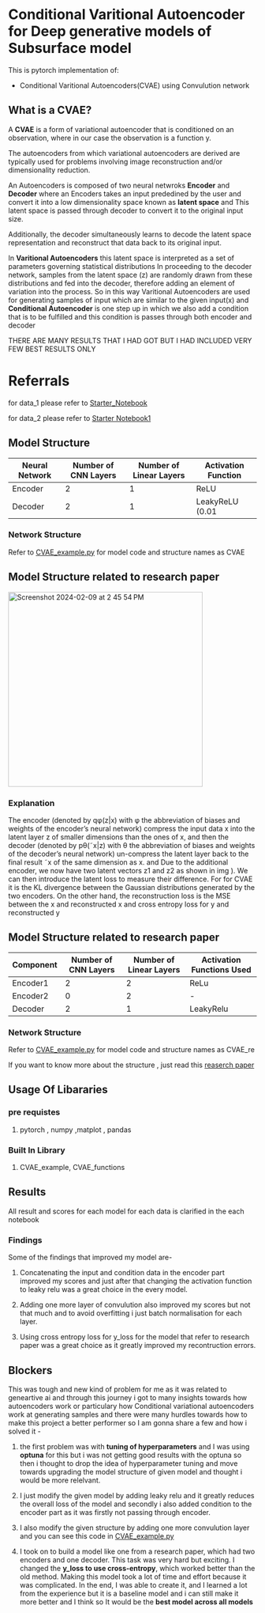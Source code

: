 # Conditional Varitional Autoencoder for Deep generative models of Subsurface model

This is pytorch implementation of:
* Conditional Varitional Autoencoders(CVAE) using Convulution network 

## What is a CVAE?

A **CVAE** is a form of variational autoencoder that is
conditioned on an observation, where in our case the observation is a function y.

The autoencoders from which variational autoencoders
are derived are typically used for problems involving
image reconstruction and/or dimensionality reduction.

An Autoencoders is composed of two neural netwroks **Encoder** and **Decoder** where an Encoders takes an input prededined by the user and convert it into a low dimensionality space known as **latent space** and This latent space is passed through decoder to convert it to the original input size.

Additionally,
the decoder simultaneously learns to decode the latent
space representation and reconstruct that data back to
its original input. 

In **Varitional Autoencoders** this latent space is interpreted as a set of parameters governing statistical distributions In proceeding to the decoder
network, samples from the latent space (z) are randomly
drawn from these distributions and fed into the decoder,
therefore adding an element of variation into the process.
So in this way Varitional Autoencoders are used for generating samples of input which are similar to the given input(x) and **Conditional Autoencoder** is one step up in which we also add a condition that is to be fulfilled and this condition is passes through both encoder and decoder

THERE ARE MANY RESULTS THAT I HAD GOT BUT I HAD INCLUDED VERY FEW BEST RESULTS ONLY




# Referrals 
for data_1 please refer to [Starter_Notebook](https://github.com/FReakYdiVi/2nn1b/blob/main/Starter%20Notebook.ipynb) 

for data_2 please refer to [Starter Notebook1](https://github.com/FReakYdiVi/2nn1b/blob/main/Starter%20Notebook1.ipynb)


## Model Structure


| Neural Network | Number of CNN Layers | Number of Linear Layers | Activation Function       |
|-----------|----------------------|-------------------------|---------------------------|
| Encoder   | 2                    | 1                       |  ReLU     |
| Decoder   | 2                    | 1                       | LeakyReLU (0.01 |


### Network Structure

Refer to [CVAE_example.py](https://github.com/FReakYdiVi/2nn1b/blob/main/CVAE_example.py) for model code and structure names as CVAE 


## Model Structure related to research paper 

<img width="394" alt="Screenshot 2024-02-09 at 2 45 54 PM" src="https://github.com/FReakYdiVi/2nn1b/assets/129744247/33204703-dd77-45f3-a7bd-f4c7df1176b8">

### Explanation
The encoder (denoted by qφ(z|x) with
φ the abbreviation of biases and weights of the encoder’s
neural network) compress the input data x into the latent
layer z of smaller dimensions than the ones of x, and then
the decoder (denoted by pθ(˜x|z) with θ the abbreviation
of biases and weights of the decoder’s neural network)
un-compress the latent layer back to the final result ˜x of
the same dimension as x. and Due to the additional encoder, we now have two latent
vectors z1 and z2 as shown in img
). We can then introduce the latent loss to measure their difference. For for CVAE it is the KL divergence between the Gaussian distributions generated by the two encoders. On the
other hand, the reconstruction loss is the MSE between the x and reconstructed x and cross entropy loss for y and reconstructed y


## Model Structure related to research paper 

| Component   | Number of CNN Layers | Number of Linear Layers | Activation Functions Used |
|-------------|----------------------|-------------------------|---------------------------|
| Encoder1    | 2                    | 2                      | ReLu          |
| Encoder2    | 0                    | 2                       | -          |
| Decoder     | 2                    | 1                       | LeakyRelu          |

### Network Structure

Refer to [CVAE_example.py](https://github.com/FReakYdiVi/2nn1b/blob/main/CVAE_example.py) for model code and structure names as CVAE_re

If you want to know more about the structure , just read this [reaserch paper](https://arxiv.org/abs/2101.06685
)

## Usage Of Libararies
### pre requistes
1. pytorch , numpy ,matplot , pandas
### Built In Library
1. CVAE_example, CVAE_functions 


## Results

All result and scores for each model for each data is clarified in the each notebook

### Findings 

Some of the findings that improved my model are-
 1. Concatenating the input and condition data in the encoder part improved my scores and just after that changing the activation function to leaky relu was a great choice in the every model.

 2. Adding one more layer of convulution also improved my scores but not that much and to avoid overfitting i just batch normalisation for each layer.

 3. Using cross entropy loss for y_loss for the model that refer to research paper was a great choice as it greatly improved my recontruction errors.

## Blockers

This was tough and new kind of problem for me as it was related to geneartive ai and through this journey i got to many insights towards how autoencoders work or particulary how Conditional variational autoencoders work at generating samples and there were many hurdles towards how to make this project a better performer so I am gonna share a few and how i solved it -

1. the first problem was with **tuning of hyperparameters**
and I was using **optuna** for this but i was not getting good results with the optuna so then i thought to drop the idea of hyperparameter tuning and move towards upgrading the model structure of given model and thought i would be more relelvant.

2. I just modify the given model by adding leaky relu and it greatly reduces the overall loss of the model and secondly i also added condition to the encoder part as it was firstly not passing through encoder.

3. I also modify the given structure by adding one more convulution layer and you can see this code  in [CVAE_example.py](https://github.com/FReakYdiVi/2nn1b/blob/main/CVAE_example.py)

4. I took on to build a model like one from a research paper, which had two encoders and one decoder. This task was very hard but exciting. I changed the **y_loss to use cross-entropy**, which worked better than the old method. Making this model took a lot of time and effort because it was complicated. In the end, I was able to create it, and I learned a lot from the experience but it is a baseline model and i can still make it more better and I think so It would be the **best model across all models**
